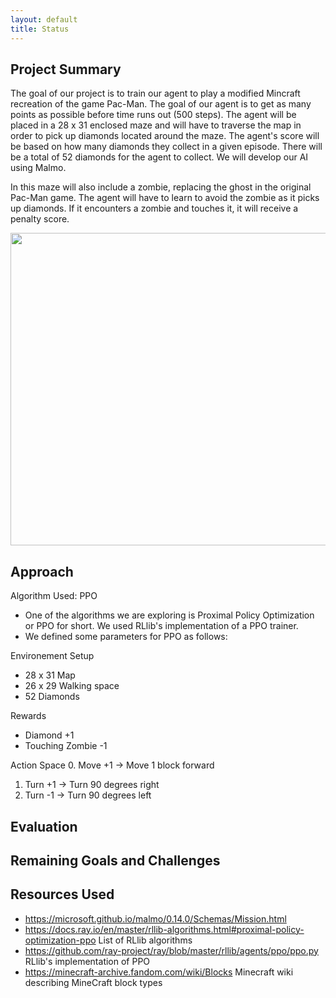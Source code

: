 ```yaml
--- 
layout: default
title: Status
---
```


## Project Summary
<p>The goal of our project is to train our agent to play a modified Mincraft recreation of the game Pac-Man. The goal of our agent is to get as many points as possible before time runs out (500 steps). The agent will be placed in a 28 x 31 enclosed maze and will have to traverse the map in order to pick up diamonds located around the maze. The agent's score will be based on how many diamonds they collect in a given episode. There will be a total of 52 diamonds for the agent to collect. We will develop our AI using Malmo. </p>

<p>In this maze will also include a zombie, replacing the ghost in the original Pac-Man game. The agent will have to learn to avoid the zombie as it picks up diamonds. If it encounters a zombie and touches it, it will receive a penalty score.</p>

<p> </p>

<img src="https://user-images.githubusercontent.com/75513952/142336340-20a53401-44f9-48f4-a5fd-9d6d77205444.png" width="800" height="500">

## Approach
Algorithm Used: PPO
- One of the algorithms we are exploring is Proximal Policy Optimization or PPO for short. We used RLlib's implementation of a PPO trainer. 
- We defined some parameters for PPO as follows:

Environement Setup
- 28 x 31 Map
- 26 x 29 Walking space
- 52 Diamonds

Rewards
- Diamond +1
- Touching Zombie -1

Action Space
0. Move +1 -> Move 1 block forward
1. Turn +1 -> Turn 90 degrees right
2. Turn -1 -> Turn 90 degrees left



## Evaluation

## Remaining Goals and Challenges

## Resources Used 

- <https://microsoft.github.io/malmo/0.14.0/Schemas/Mission.html>
- <https://docs.ray.io/en/master/rllib-algorithms.html#proximal-policy-optimization-ppo>     List of RLlib algorithms
- <https://github.com/ray-project/ray/blob/master/rllib/agents/ppo/ppo.py>     RLlib's implementation of PPO
- <https://minecraft-archive.fandom.com/wiki/Blocks>     Minecraft wiki describing MineCraft block types


